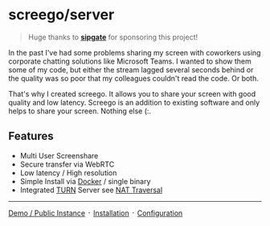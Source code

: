 # screego/server

> Huge thanks to [**sipgate**](https://www.sipgate.de/) for sponsoring this project!

In the past I've had some problems sharing my screen with coworkers using
corporate chatting solutions like Microsoft Teams. I wanted to show them some
of my code, but either the stream lagged several seconds behind or the quality
was so poor that my colleagues couldn't read the code. Or both.

That's why I created screego. It allows you to share your screen with good
quality and low latency. Screego is an addition to existing software and 
only helps to share your screen. Nothing else (:.


## Features

* Multi User Screenshare
* Secure transfer via WebRTC
* Low latency / High resolution
* Simple Install via [Docker](https://hub.docker.com/r/screego/server) / single binary
* Integrated [TURN](nat-traversal.md) Server see [NAT Traversal](nat-traversal.md)

---

[Demo / Public Instance](https://app.screego.net/) ᛫ [Installation](https://screego.net/#/install) ᛫ [Configuration](https://screego.net/#/config) 
